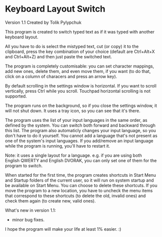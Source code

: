 # Keyboard Layout Switch

Version 1.1
Created by Tolik Pylypchuk

This program is created to switch typed text as if it was typed with another keyboard layout.

All you have to do is select the mistyped text, cut (or copy) it to the clipboard, press the key combination of your choice (default are Ctrl+Alt+X and Ctrl+Alt+Z) and then just paste the switched text.

The program is completely customisable: you can set character mappings, add new ones, delete them, and even move them, if you want (to do that, click on a column of characers and press an arrow key).

By default scrolling in the settings window is horizontal. If you want to scroll vertically, press Ctrl while you scroll. Touchpad horizontal scrolling is not supported.

The program runs on the background, so if you close the settings window, it will not shut down. It uses a tray icon, so you can see that it's there.

The program uses the list of your input languages in the same order, as defined by the system. You can switch both forward and backward through this list. The program also automaticly changes your input language, so you don't have to do it yourself. You cannot add a language that's not present as one of the system's input languages.
If you add/remove an input language while the program is running, you'll have to restart it.

Note: it uses a single layout for a language. e.g. if you are using both English QWERTY and English DVORAK, you can only set one of them for the program to switch.

When started for the first time, the program creates shortcuts in Start Menu and Startup folders of the current user, so it will run on system startup and be available on Start Menu. You can choose to delete these shortcuts. If you move the program to a new location, you have to uncheck the menu items that correspond to these shortcuts
(to delete the old, invalid ones) and check them again (to create new, valid ones).

What's new in version 1.1:
- minor bug fixes.

I hope the program will make your life at least 1% easier. :)